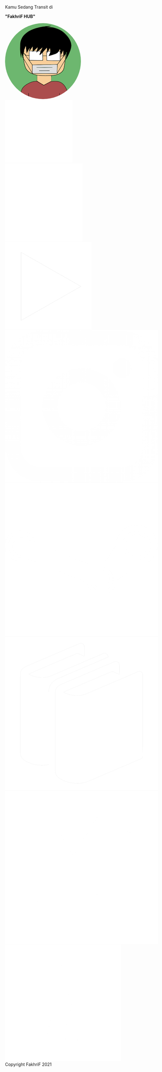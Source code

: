 <!DOCTYPE html>
<meta name="viewport" content="width=device-width, initial-scale=1.0">

<html>
<head>
<title>HUB | FakhriF</title>
<link rel="stylesheet" href="SosialHub.css">
</head>
<body>
 <p>Kamu Sedang Transit di</p>
 <p style="font-weight: bolder;">"FakhriF HUB"</p>
 <div class="gambar">
    <img src="images/FChar Mysterious.png" style="border-radius: 200px; width: 250px; height: 250px;"/>
</div>
<div class="link-died">
        <div class="menu char">
            <a href="/hub/introduction.html">
            <img src="images/char.png" class="icon"/>
            </a>
        </div>
        <div class="menu twit">
            <a href="https://www.twitter.com/_FakhriF">
            <img src="images/twitter (2).png" class="icon"/>
            </a>
        </div>
        <div class="menu youtube">
            <a href="https://www.youtube.com/channel/UCtMtnYd2JrLF2w7JnujzoJA">
            <img src="images/youtube.png" class="icon"/>
            </a>
        </div>
<div>
        <div class="menu instah">
            <a href="https://www.instagram.com/fakhri_fadillah">
            <img src="images/insta.png" class="icon"/>
            </a>
        </div>
        <div class="menu black">
            <a href="https://steamcommunity.com/id/FakhriFR/">
            <img src="images/steam.png" class="icon"/>
            </a>
        </div>
        <div class="menu book">
            <a href="https://www.goodreads.com/user/show/101793236-fakhrif">
            <img src="images/book.png" class="icon"/>
            </a>
        </div>
</div>
<div>
        <div class="menu black">
            <a href="http://fakhrif.medium.com/">
            <img src="images/medium.png" class="icon"/>
            </a>
        </div>
        <div class="menu infoh">
            <a href="">
            <img src="images/infoh.png" class="icon"/>
            </a>
        </div>
</div>
<footer>
    Copyright FakhriF 2021
</footer>

</body>
</html>